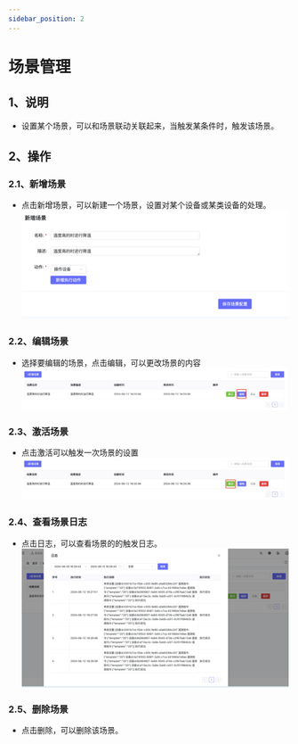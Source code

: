```yaml
---
sidebar_position: 2
---
```


# 场景管理
## 1、说明
- 设置某个场景，可以和场景联动关联起来，当触发某条件时，触发该场景。 

## 2、操作

### 2.1、新增场景

- 点击新增场景，可以新建一个场景，设置对某个设备或某类设备的处理。
![descript](./images/image79.png)


### 2.2、编辑场景
- 选择要编辑的场景，点击编辑，可以更改场景的内容
![descript](./images/image80.jpg)

### 2.3、激活场景
- 点击激活可以触发一次场景的设置
![descript](./images/image81.jpg)

### 2.4、查看场景日志
- 点击日志，可以查看场景的的触发日志。
![descript](./images/image82.png)

### 2.5、删除场景
- 点击删除，可以删除该场景。

